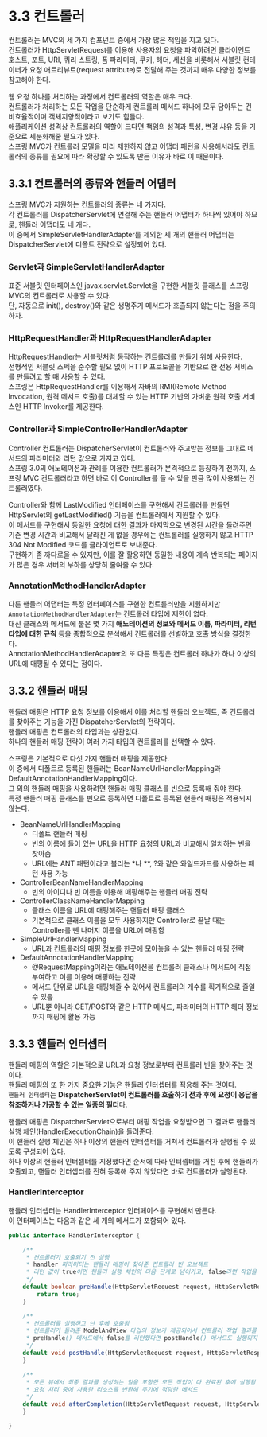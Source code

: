 # 3.3 컨트롤러

컨트롤러는 MVC의 세 가지 컴포넌트 중에서 가장 많은 책임을 지고 있다.  
컨트롤러가 HttpServletRequest를 이용해 사용자의 요청을 파악하려면 클라이언트 호스트, 포트, URI, 쿼리 스트링, 폼 파라미터, 쿠키, 헤더, 세션을 비롯해서 서블릿 컨테이너가 요청 애트리뷰트(request attribute)로 전달해 주는 것까지 매우 다양한 정보를 참고해야 한다.

웹 요청 하나를 처리하는 과정에서 컨트롤러의 역할은 매우 크다.  
컨트롤러가 처리하는 모든 작업을 단순하게 컨트롤러 메서드 하나에 모두 담아두는 건 비효율적이며 객체지향적이라고 보기도 힘들다.  
애플리케이션 성격상 컨트롤러의 역할이 크다면 책임의 성격과 특성, 변경 사유 등을 기준으로 세분화해줄 필요가 있다.  
스프링 MVC가 컨트롤러 모델을 미리 제한하지 않고 어댑터 패턴을 사용해서라도 컨트롤러의 종류를 필요에 따라 확장할 수 있도록 만든 이유가 바로 이 때문이다.

## 3.3.1 컨트롤러의 종류와 핸들러 어댑터

스프링 MVC가 지원하는 컨트롤러의 종류는 네 가지다.  
각 컨트롤러를 DispatcherServlet에 연결해 주는 핸들러 어댑터가 하나씩 있어야 하므로, 핸들러 어댑터도 네 개다.  
이 중에서 SimpleServletHandlerAdapter를 제외한 세 개의 핸들러 어댑터는 DispatcherServlet에 디폴트 전략으로 설정되어 있다.

### Servlet과 SimpleServletHandlerAdapter

표준 서블릿 인터페이스인 javax.servlet.Servlet을 구현한 서블릿 클래스를 스프링 MVC의 컨트롤러로 사용할 수 있다.  
단, 자동으로 init(), destroy()와 같은 생명주기 메서드가 호출되지 않는다는 점을 주의하자.

### HttpRequestHandler과 HttpRequestHandlerAdapter

HttpRequestHandler는 서블릿처럼 동작하는 컨트롤러를 만들기 위해 사용한다.  
전형적인 서블릿 스펙을 준수할 필요 없이 HTTP 프로토콜을 기반으로 한 전용 서비스를 만들려고 할 때 사용할 수 있다.  
스프링은 HttpRequestHandler를 이용해서 자바의 RMI(Remote Method Invocation, 원격 메서드 호출)를 대체할 수 있는 HTTP 기반의 가벼운 원격 호출 서비스인 HTTP Invoker를 제공한다.

### Controller과 SimpleControllerHandlerAdapter

Controller 컨트롤러는 DispatcherServlet이 컨트롤러와 주고받는 정보를 그대로 메서드의 파라미터와 리턴 값으로 가지고 있다.  
스프링 3.0의 애노테이션과 관례를 이용한 컨트롤러가 본격적으로 등장하기 전까지, 스프링 MVC 컨트롤러라고 하면 바로 이 Controller를 들 수 있을 만큼 많이 사용되는 컨트롤러였다.

Controller와 함께 LastModified 인터페이스를 구현해서 컨트롤러를 만들면 HttpServlet의 getLastModified() 기능을 컨트롤러에서 지원할 수 있다.  
이 메서드를 구현해서 동일한 요청에 대한 결과가 마지막으로 변경된 시간을 돌려주면 기존 변경 시간과 비교해서 달라진 게 없을 경우에는 컨트롤러를 실행하지 않고 HTTP 304 Not Modified 코드를 클라이언트로 보내준다.  
구현하기 좀 까다로울 수 있지만, 이를 잘 활용하면 동일한 내용이 계속 반복되는 페이지가 많은 경우 서버의 부하를 상당히 줄여줄 수 있다.

### AnnotationMethodHandlerAdapter

다른 핸들러 어댑터는 특정 인터페이스를 구현한 컨트롤러만을 지원하지만 `AnnotationMethodHandlerAdapter`는 컨트롤러 타입에 제한이 없다.  
대신 클래스와 메서드에 붙은 몇 가지 **애노테이션의 정보와 메서드 이름, 파라미터, 리턴 타입에 대한 규칙** 등을 종합적으로 분석해서 컨트롤러를 선별하고 호출 방식을 결정한다.  
AnnotationMethodHandlerAdapter의 또 다른 특징은 컨트롤러 하나가 하나 이상의 URL에 매핑될 수 있다는 점이다.

## 3.3.2 핸들러 매핑

핸들러 매핑은 HTTP 요청 정보를 이용해서 이를 처리할 핸들러 오브젝트, 즉 컨트롤러를 찾아주는 기능을 가진 DispatcherServlet의 전략이다.  
핸들러 매핑은 컨트롤러의 타입과는 상관없다.  
하나의 핸들러 매핑 전략이 여러 가지 타입의 컨트롤러를 선택할 수 있다.

스프링은 기본적으로 다섯 가지 핸들러 매핑을 제공한다.  
이 중에서 디폴트로 등록된 핸들러는 BeanNameUrlHandlerMapping과 DefaultAnnotationHandlerMapping이다.  
그 외의 핸들러 매핑을 사용하려면 핸들러 매핑 클래스를 빈으로 등록해 줘야 한다.  
특정 핸들러 매핑 클래스를 빈으로 등록하면 디폴트로 등록된 핸들러 매핑은 적용되지 않는다.

- BeanNameUrlHandlerMapping
  - 디폴트 핸들러 매핑
  - 빈의 이름에 들어 있는 URL을 HTTP 요청의 URL과 비교해서 일치하는 빈을 찾아줌
  - URL에는 ANT 패턴이라고 불리는 \*나 \*\*, ?와 같은 와일드카드를 사용하는 패턴 사용 가능
- ControllerBeanNameHandlerMapping
  - 빈의 아이디나 빈 이름을 이용해 매핑해주는 핸들러 매핑 전략
- ControllerClassNameHandlerMapping
  - 클래스 이름을 URL에 매핑해주는 핸들러 매핑 클래스
  - 기본적으로 클래스 이름을 모두 사용하지만 Controller로 끝날 때는 Controller를 뺀 나머지 이름을 URL에 매핑함
- SimpleUrlHandlerMapping
  - URL과 컨트롤러의 매핑 정보를 한곳에 모아놓을 수 있는 핸들러 매핑 전략
- DefaultAnnotationHandlerMapping
  - @RequestMapping이라는 애노테이션을 컨트롤러 클래스나 메서드에 직접 부여하고 이를 이용해 매핑하는 전략
  - 메서드 단위로 URL을 매핑해줄 수 있어서 컨트롤러의 개수를 획기적으로 줄일 수 있음
  - URL뿐 아니라 GET/POST와 같은 HTTP 메서드, 파라미터의 HTTP 헤더 정보까지 매핑에 활용 가능

## 3.3.3 핸들러 인터셉터

핸들러 매핑의 역할은 기본적으로 URL과 요청 정보로부터 컨트롤러 빈을 찾아주는 것이다.  
핸들러 매핑의 또 한 가지 중요한 기능은 핸들러 인터셉터를 적용해 주는 것이다.  
`핸들러 인터셉터`는 **DispatcherServlet이 컨트롤러를 호출하기 전과 후에 요청이 응답을 참조하거나 가공할 수 있는 일종의 필터**다.

핸들러 매핑은 DispatcherServlet으로부터 매핑 작업을 요청받으면 그 결과로 핸들러 실행 체인(HandlerExecutionChain)을 돌려준다.  
이 핸들러 실행 체인은 하나 이상의 핸들러 인터셉터를 거쳐서 컨트롤러가 실행될 수 있도록 구성되어 있다.  
하나 이상의 핸들러 인터셉터를 지정했다면 순서에 따라 인터셉터를 거친 후에 핸들러가 호출되고, 핸들러 인터셉터를 전혀 등록해 주지 않았다면 바로 컨트롤러가 실행된다.

### HandlerInterceptor

핸들러 인터셉터는 HandlerInterceptor 인터페이스를 구현해서 만든다.  
이 인터페이스는 다음과 같은 세 개의 메서드가 포함되어 있다.

```java
public interface HandlerInterceptor {

    /**
     * 컨트롤러가 호출되기 전 실행
     * handler 파라미터는 핸들러 매핑이 찾아준 컨트롤러 빈 오브젝트
     * 리턴 값이 true이면 핸들러 실행 체인의 다음 단계로 넘어가고, false라면 작업을 중단하고 리턴하므로 컨트롤러와 남은 인터셉터는 실행되지 않음
     */
    default boolean preHandle(HttpServletRequest request, HttpServletResponse response, Object handler) throws Exception {
        return true;
    }

    /**
     * 컨트롤러를 실행하고 난 후에 호출됨
     * 컨트롤러가 돌려준 ModelAndView 타입의 정보가 제공되어서 컨트롤러 작업 결과를 참조하거나 조작 가능
     * preHandle() 메서드에서 false를 리턴했다면 postHandle() 메서드도 실행되지 않음
     */
    default void postHandle(HttpServletRequest request, HttpServletResponse response, Object handler, @Nullable ModelAndView modelAndView) throws Exception {
    }

    /**
     * 모든 뷰에서 최종 결과를 생성하는 일을 포함한 모든 작업이 다 완료된 후에 실행됨
     * 요청 처리 중에 사용한 리소스를 반환해 주기에 적당한 메서드
     */
    default void afterCompletion(HttpServletRequest request, HttpServletResponse response, Object handler, @Nullable Exception ex) throws Exception {
    }

}
```
